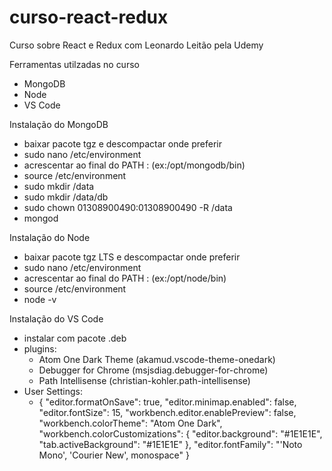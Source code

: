 # curso-react-redux
Curso sobre React e Redux com Leonardo Leitão pela Udemy

Ferramentas utilzadas no curso
- MongoDB
- Node
- VS Code

Instalação do MongoDB
- baixar pacote tgz e descompactar onde preferir
- sudo nano /etc/environment
- acrescentar ao final do PATH :<caminho-do-bin> (ex:/opt/mongodb/bin)
- source /etc/environment
- sudo mkdir /data
- sudo mkdir /data/db
- sudo chown 01308900490:01308900490 -R /data
- mongod

Instalação do Node
- baixar pacote tgz LTS e descompactar onde preferir
- sudo nano /etc/environment
- acrescentar ao final do PATH :<caminho-do-bin> (ex:/opt/node/bin)
- source /etc/environment
- node -v

Instalação do VS Code
- instalar com pacote .deb
- plugins:
  - Atom One Dark Theme (akamud.vscode-theme-onedark)
  - Debugger for Chrome (msjsdiag.debugger-for-chrome)
  - Path Intellisense (christian-kohler.path-intellisense)
- User Settings:
  - {
     "editor.formatOnSave": true,
     "editor.minimap.enabled": false,
     "editor.fontSize": 15,
     "workbench.editor.enablePreview": false,
     "workbench.colorTheme": "Atom One Dark",
     "workbench.colorCustomizations": {
     "editor.background": "#1E1E1E",
     "tab.activeBackground": "#1E1E1E"
     },
     "editor.fontFamily": "'Noto Mono', 'Courier New', monospace"
    }
